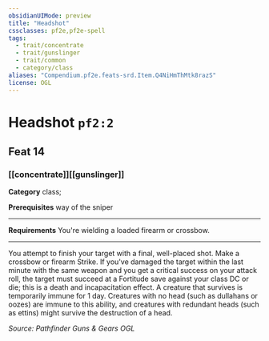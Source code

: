 ```yaml
---
obsidianUIMode: preview
title: "Headshot"
cssclasses: pf2e,pf2e-spell
tags:
  - trait/concentrate
  - trait/gunslinger
  - trait/common
  - category/class
aliases: "Compendium.pf2e.feats-srd.Item.Q4NiHmThMtk8razS"
license: OGL
---
```

# Headshot `pf2:2`
## Feat 14
### [[concentrate]][[gunslinger]]

**Category** class; 



**Prerequisites** way of the sniper
* * *
**Requirements** You're wielding a loaded firearm or crossbow.

* * *

You attempt to finish your target with a final, well-placed shot. Make a crossbow or firearm Strike. If you've damaged the target within the last minute with the same weapon and you get a critical success on your attack roll, the target must succeed at a Fortitude save against your class DC or die; this is a death and incapacitation effect. A creature that survives is temporarily immune for 1 day. Creatures with no head (such as dullahans or oozes) are immune to this ability, and creatures with redundant heads (such as ettins) might survive the destruction of a head.

*Source: Pathfinder Guns & Gears*
*OGL*